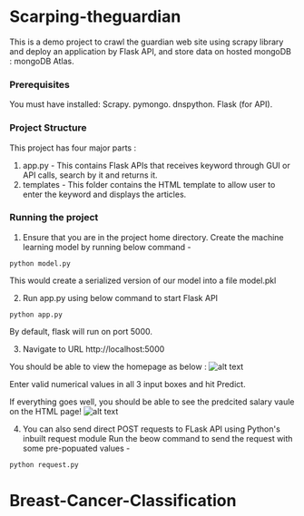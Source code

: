# Scarping-theguardian
This is a demo project to crawl the guardian web site using scrapy library and deploy an application by Flask API, and store data on hosted mongoDB : mongoDB Atlas.

### Prerequisites
You must have installed:
Scrapy.
pymongo.
dnspython.
Flask (for API).

### Project Structure
This project has four major parts :
1. app.py - This contains Flask APIs that receives keyword through GUI or API calls, search by it and returns it.
2. templates - This folder contains the HTML template to allow user to enter the keyword and displays the articles.

### Running the project
1. Ensure that you are in the project home directory. Create the machine learning model by running below command -
```
python model.py
```
This would create a serialized version of our model into a file model.pkl

2. Run app.py using below command to start Flask API
```
python app.py
```
By default, flask will run on port 5000.

3. Navigate to URL http://localhost:5000

You should be able to view the homepage as below :
![alt text](http://www.thepythonblog.com/wp-content/uploads/2019/02/Homepage.png)

Enter valid numerical values in all 3 input boxes and hit Predict.

If everything goes well, you should  be able to see the predcited salary vaule on the HTML page!
![alt text](http://www.thepythonblog.com/wp-content/uploads/2019/02/Result.png)

4. You can also send direct POST requests to FLask API using Python's inbuilt request module
Run the beow command to send the request with some pre-popuated values -
```
python request.py
```
# Breast-Cancer-Classification
